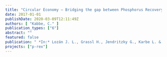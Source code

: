 ```yaml
---
title: "Circular Economy – Bridging the gap between Phosphorus Recovery and Recycling"
date: 2017-01-01
publishDate: 2020-03-09T12:11:49Z
authors: [ "Kabbe, C." ]
publication_types: ["6"]
abstract: ""
featured: false
publication: " *In:* Lozán J. L., Grassl H., Jendritzky G., Karbe L. & Reise K. [eds.], Phosphorus Recovery and Recycling. Springer Verlag. Tokyo, Japan"
projects: ["p-rex"]
---
```


